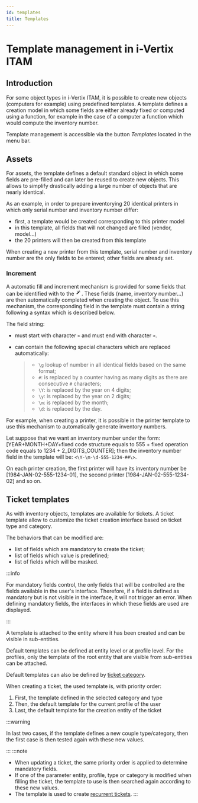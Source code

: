 ```yaml
---
id: templates
title: Templates
---
```


# Template management in i-Vertix ITAM

## Introduction

For some object types in i-Vertix ITAM, it is possible to create new objects
(computers for example) using predefined templates. A template defines a
creation model in which some fields are either already fixed or computed
using a function, for example in the case of a computer a function which
would compute the inventory number.

Template management is accessible via the button *Templates* located in
the menu bar.

## Assets

For assets, the template defines a default standard object in which some
fields are pre-filled and can later be reused to create new objects.
This allows to simplify drastically adding a large number of objects
that are nearly identical.

As an example, in order to prepare inventorying 20 identical printers in
which only serial number and inventory number differ:

- first, a template would be created corresponding to this printer model
- in this template, all fields that will not changed are filled (vendor,
  model...)
- the 20 printers will then be created from this template

When creating a new printer from this template, serial number and
inventory number are the only fields to be entered; other fields are
already set.

### Increment

A automatic fill and increment mechanism is provided for some fields
that can be identified with to the
![autofill marker](images/autofill_mark.png). These fields (name,
inventory number...) are then automatically completed when creating the
object. To use this mechanism, the corresponding field in the template
must contain a string following a syntax which is described below.

The field string:

- must start with character `<` and must end with character `>`.

- can contain the following special characters which are replaced
  automatically:

  > - `\g` lookup of number in all identical fields based on the same
  >   format;
  > - `#`: is replaced by a counter having as many digits as there are
  >   consecutive `#` characters;
  > - `\Y`: is replaced by the year on 4 digits;
  > - `\y`: is replaced by the year on 2 digits;
  > - `\m`: is replaced by the month;
  > - `\d`: is replaced by the day.

For example, when creating a printer, it is possible in the printer
template to use this mechanism to automatically generate inventory
numbers.

Let suppose that we want an inventory number under the form:
[YEAR+MONTH+DAY+fixed code structure equals to 555 + fixed operation
code equals to 1234 + 2_DIGITS_COUNTER]; then the inventory
number field in the template will be: `<\Y-\m-\d-555-1234-##\>`.

On each printer creation, the first printer will have its inventory
number be [1984-JAN-02-555-1234-01], the second printer
[1984-JAN-02-555-1234-02] and so on.

## Ticket templates

As with inventory objects, templates are available for tickets. A ticket
template allow to customize the ticket creation interface based on
ticket type and category.

The behaviors that can be modified are:

- list of fields which are mandatory to create the ticket;
- list of fields which value is predefined;
- list of fields which will be masked.

:::info

For mandatory fields control, the only fields that will be controlled
are the fields available in the user's interface. Therefore, if a
field is defined as mandatory but is not visible in the interface, it
will not trigger an error. When defining mandatory fields, the
interfaces in which these fields are used are displayed.

:::

A template is attached to the entity where it has been created and can
be visible in sub-entities.

Default templates can be defined at entity level or at profile level.
For the profiles, only the template of the root entity that are visible
from sub-entities can be attached.

Default templates can also be defined by
[ticket category](tickets-categories).

When creating a ticket, the used template is, with priority order:

1.  First, the template defined in the selected category and type
2.  Then, the default template for the current profile of the user
3.  Last, the default template for the creation entity of the ticket

:::warning

In last two cases, if the template defines a new couple type/category,
then the first case is then tested again with these new values.

:::
:::note

- When updating a ticket, the same priority order is applied to
  determine mandatory fields.
- If one of the parameter entity, profile, type or category is modified
  when filling the ticket, the template to use is then searched again
  according to these new values.
- The template is used to create
  [recurrent tickets](recurrent-tickets).
:::
